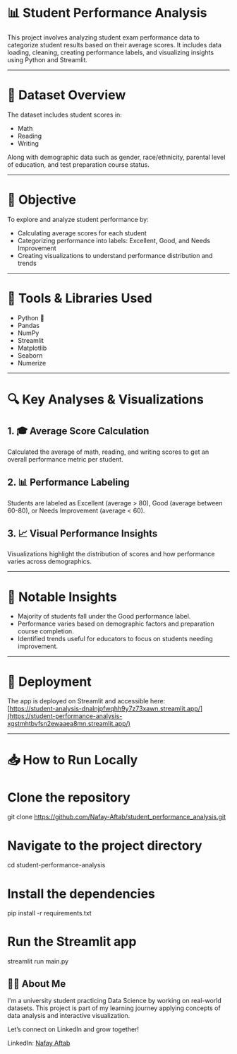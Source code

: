# 📊 Student Performance Analysis

This project involves analyzing student exam performance data to categorize student results based on their average scores. It includes data loading, cleaning, creating performance labels, and visualizing insights using Python and Streamlit.

---

# 📁 Dataset Overview

The dataset includes student scores in:
- Math
- Reading
- Writing

Along with demographic data such as gender, race/ethnicity, parental level of education, and test preparation course status.

---

# 🎯 Objective

To explore and analyze student performance by:
- Calculating average scores for each student
- Categorizing performance into labels: Excellent, Good, and Needs Improvement
- Creating visualizations to understand performance distribution and trends

---

# 🧰 Tools & Libraries Used

- Python 🐍  
- Pandas  
- NumPy  
- Streamlit  
- Matplotlib  
- Seaborn
- Numerize

---

# 🔍 Key Analyses & Visualizations

## 1. 🎓 Average Score Calculation  
Calculated the average of math, reading, and writing scores to get an overall performance metric per student.

## 2. 📊 Performance Labeling  
Students are labeled as Excellent (average > 80), Good (average between 60-80), or Needs Improvement (average < 60).

## 3. 📈 Visual Performance Insights  
Visualizations highlight the distribution of scores and how performance varies across demographics.

---

# 📌 Notable Insights

- Majority of students fall under the Good performance label.
- Performance varies based on demographic factors and preparation course completion.
- Identified trends useful for educators to focus on students needing improvement.

---

# 🚀 Deployment

The app is deployed on Streamlit and accessible here:  
[https://student-analysis-dnalnjpfwqhh9y7z73xawn.streamlit.app/](https://student-performance-analysis-xgstmhtbvfsn2ewaaea8mn.streamlit.app/)

---

# 📥 How to Run Locally


# Clone the repository
git clone https://github.com/Nafay-Aftab/student_performance_analysis.git

# Navigate to the project directory
cd student-performance-analysis

# Install the dependencies
pip install -r requirements.txt

# Run the Streamlit app
streamlit run main.py

## 🙋‍♂️ About Me
I'm a university student practicing Data Science by working on real-world datasets. This project is part of my learning journey applying concepts of data analysis and interactive visualization.

Let’s connect on LinkedIn and grow together!

LinkedIn: [Nafay Aftab](https://www.linkedin.com/in/muhammad-nafay-aftab-233138346/)
